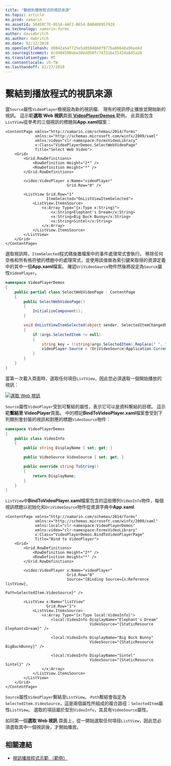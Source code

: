 ```yaml
---
title: "繫結到播放程式的視訊來源"
ms.topic: article
ms.prod: xamarin
ms.assetid: 504E0C7E-051A-4AF2-B654-BAB4D0957928
ms.technology: xamarin-forms
author: davidbritch
ms.author: dabritch
ms.date: 02/12/2018
ms.openlocfilehash: d0842a54f725e5a9504668f977ba06648a96ee6d
ms.sourcegitcommit: 6cd40d190abe38edd50fc74331be15324a845a28
ms.translationtype: MT
ms.contentlocale: zh-TW
ms.lasthandoff: 02/27/2018
---
```

# <a name="binding-video-sources-to-the-player"></a>繫結到播放程式的視訊來源

當`Source`屬性`VideoPlayer`檢視設為新的視訊檔、 現有的視訊停止播放並開始新的視訊。 這示範**選取 Web 視訊**頁面[ **VideoPlayerDemos** ](https://developer.xamarin.com/samples/xamarin-forms/customrenderers/VideoPlayerDemos/)範例。 此頁面包含`ListView`從參考的三個視訊的標題與**App.xaml**檔案：

```xaml
<ContentPage xmlns="http://xamarin.com/schemas/2014/forms"
             xmlns:x="http://schemas.microsoft.com/winfx/2009/xaml"
             xmlns:video="clr-namespace:FormsVideoLibrary"
             x:Class="VideoPlayerDemos.SelectWebVideoPage"
             Title="Select Web Video">
    <Grid>
        <Grid.RowDefinitions>
            <RowDefinition Height="2*" />
            <RowDefinition Height="*" />
        </Grid.RowDefinitions>
        
        <video:VideoPlayer x:Name="videoPlayer"
                           Grid.Row="0" />

        <ListView Grid.Row="1"
                  ItemSelected="OnListViewItemSelected">
            <ListView.ItemsSource>
                <x:Array Type="{x:Type x:String}">
                    <x:String>Elephant's Dream</x:String>
                    <x:String>Big Buck Bunny</x:String>
                    <x:String>Sintel</x:String>
                </x:Array>
            </ListView.ItemsSource>
        </ListView>
    </Grid>
</ContentPage>
```

選取視訊時，`ItemSelected`程式碼後置檔案中的事件處理常式會執行。 移除任何空格和所有格符號的標題中的處理常式，並使用該值做為索引鍵來取得的資源定義中的其中一個**App.xaml**檔案。 確認`UriVideoSource`物件然後將設定為`Source`屬性`VideoPlayer`。

```csharp
namespace VideoPlayerDemos
{
    public partial class SelectWebVideoPage : ContentPage
    {
        public SelectWebVideoPage()
        {
            InitializeComponent();
        }

        void OnListViewItemSelected(object sender, SelectedItemChangedEventArgs args)
        {
            if (args.SelectedItem != null)
            {
                string key = ((string)args.SelectedItem).Replace(" ", "").Replace("'", "");
                videoPlayer.Source = (UriVideoSource)Application.Current.Resources[key];
            }
        }
    }
}
```

當第一次載入頁面時，選取任何項目`ListView`，因此您必須選取一個開始播放的視訊：

[![選取 Web 視訊](source-bindings-images/selectwebvideo-small.png "選取 Web 視訊")](source-bindings-images/selectwebvideo-large.png "選取 Web 視訊")

`Source`屬性`VideoPlayer`受到可繫結的屬性，表示它可以是資料繫結的目標。 這示範**繫結至 VideoPlayer**頁面。 中的標記**BindToVideoPlayer.xaml**檔案會受到下列類別會封裝的視訊和對應的標題`VideoSource`物件：

```csharp
namespace VideoPlayerDemos
{
    public class VideoInfo
    {
        public string DisplayName { set; get; }

        public VideoSource VideoSource { set; get; }

        public override string ToString()
        {
            return DisplayName;
        }
    }
}
```

`ListView`中**BindToVideoPlayer.xaml**檔案包含的這些陣列`VideoInfo`物件，每個視訊標題以初始化和`UriVideoSource`物件從資源字典中**App.xaml**:

```xaml
<ContentPage xmlns="http://xamarin.com/schemas/2014/forms"
             xmlns:x="http://schemas.microsoft.com/winfx/2009/xaml"
             xmlns:local="clr-namespace:VideoPlayerDemos"
             xmlns:video="clr-namespace:FormsVideoLibrary"
             x:Class="VideoPlayerDemos.BindToVideoPlayerPage"
             Title="Bind to VideoPlayer">
    <Grid>
        <Grid.RowDefinitions>
            <RowDefinition Height="2*" />
            <RowDefinition Height="*" />
        </Grid.RowDefinitions>

        <video:VideoPlayer x:Name="videoPlayer"
                           Grid.Row="0"
                           Source="{Binding Source={x:Reference listView},
                                            Path=SelectedItem.VideoSource}" />

        <ListView x:Name="listView"
                  Grid.Row="1">
            <ListView.ItemsSource>
                <x:Array Type="{x:Type local:VideoInfo}">
                    <local:VideoInfo DisplayName="Elephant's Dream"
                                     VideoSource="{StaticResource ElephantsDream}" />

                    <local:VideoInfo DisplayName="Big Buck Bunny"
                                     VideoSource="{StaticResource BigBuckBunny}" />

                    <local:VideoInfo DisplayName="Sintel"
                                     VideoSource="{StaticResource Sintel}" />
                </x:Array>
            </ListView.ItemsSource>
        </ListView>
    </Grid>
</ContentPage>
```

`Source`屬性`VideoPlayer`繫結至`ListView`。 `Path`繫結會指定為`SelectedItem.VideoSource`，這是兩個屬性所組成的複合路徑：`SelectedItem`屬性`ListView`。 選取的項目屬於型別`VideoInfo`，其具有`VideoSource`屬性。

如同第一個**選取 Web 視訊** 頁面上，從一開始選取任何項目`ListView`，因此您必須選取其中一個視訊後，才開始播放。


## <a name="related-links"></a>相關連結

- [視訊播放程式示範 （範例）](https://developer.xamarin.com/samples/xamarin-forms/customrenderers/VideoPlayerDemos/)
